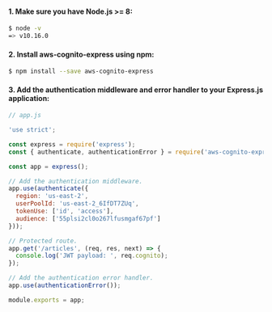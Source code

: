 #### 1. Make sure you have Node.js >= 8:
```bash
$ node -v
=> v10.16.0
```

#### 2. Install aws-cognito-express using npm:
```bash
$ npm install --save aws-cognito-express
```

#### 3. Add the authentication middleware and error handler to your Express.js application:
```javascript
// app.js

'use strict';

const express = require('express');
const { authenticate, authenticationError } = require('aws-cognito-express');

const app = express();

// Add the authentication middleware.
app.use(authenticate({
  region: 'us-east-2',
  userPoolId: 'us-east-2_6IfDT7ZUq',
  tokenUse: ['id', 'access'],
  audience: ['55plsi2cl0o267lfusmgaf67pf']
}));

// Protected route.
app.get('/articles', (req, res, next) => {
  console.log('JWT payload: ', req.cognito);
});

// Add the authentication error handler.
app.use(authenticationError());

module.exports = app;
```